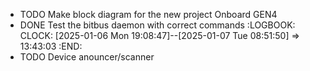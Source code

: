 - TODO Make block diagram for the new project Onboard GEN4
- DONE Test the bitbus daemon with correct commands
  :LOGBOOK:
  CLOCK: [2025-01-06 Mon 19:08:47]--[2025-01-07 Tue 08:51:50] =>  13:43:03
  :END:
- TODO Device anouncer/scanner